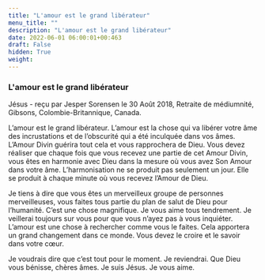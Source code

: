 ```yaml
---
title: "L'amour est le grand libérateur"
menu_title: ""
description: "L'amour est le grand libérateur"
date: 2022-06-01 06:00:01+00:463
draft: False
hidden: True
weight:
---
```

### L'amour est le grand libérateur

Jésus - reçu par Jesper Sorensen le 30 Août 2018, Retraite de médiumnité, Gibsons, Colombie-Britannique, Canada.

L’amour est le grand libérateur. L’amour est la chose qui va libérer votre âme des incrustations et de l’obscurité qui a été inculquée dans vos âmes. L’Amour Divin guérira tout cela et vous rapprochera de Dieu. Vous devez réaliser que chaque fois que vous recevez une partie de cet Amour Divin, vous êtes en harmonie avec Dieu dans la mesure où vous avez Son Amour dans votre âme. L’harmonisation ne se produit pas seulement un jour. Elle se produit à chaque minute où vous recevez l’Amour de Dieu.

Je tiens à dire que vous êtes un merveilleux groupe de personnes merveilleuses, vous faites tous partie du plan de salut de Dieu pour l’humanité. C’est une chose magnifique. Je vous aime tous tendrement. Je veillerai toujours sur vous pour que vous n’ayez pas à vous inquiéter. L’amour est une chose à rechercher comme vous le faites. Cela apportera un grand changement dans ce monde. Vous devez le croire et le savoir dans votre cœur.

Je voudrais dire que c’est tout pour le moment. Je reviendrai. Que Dieu vous bénisse, chères âmes. Je suis Jésus. Je vous aime.
